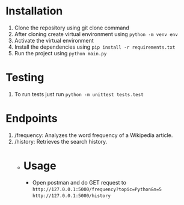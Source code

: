 # Installation

1. Clone the repository using git clone command
2. After cloning create virtual environment using `python -m venv env`
3. Activate the virtual environment
4. Install the dependencies using `pip install -r requirements.txt`
5. Run the project using `python main.py`

# Testing

1. To run tests just run `python -m unittest tests.test`

# Endpoints

1. /frequency: Analyzes the word frequency of a Wikipedia article.
2. /history: Retrieves the search history.
   - # Usage
     - Open postman and do GET request to
       `http://127.0.0.1:5000/frequency?topic=Python&n=5`
       `http://127.0.0.1:5000/history`
